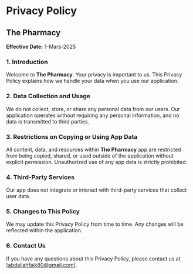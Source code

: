 # Privacy Policy

## The Pharmacy

**Effective Date:** 1-Mars-2025

### 1. Introduction
Welcome to **The Pharmacy**. Your privacy is important to us. This Privacy Policy explains how we handle your data when you use our application.

### 2. Data Collection and Usage
We do not collect, store, or share any personal data from our users. Our application operates without requiring any personal information, and no data is transmitted to third parties.

### 3. Restrictions on Copying or Using App Data
All content, data, and resources within **The Pharmacy** app are restricted from being copied, shared, or used outside of the application without explicit permission. Unauthorized use of any app data is strictly prohibited.

### 4. Third-Party Services
Our app does not integrate or interact with third-party services that collect user data.

### 5. Changes to This Policy
We may update this Privacy Policy from time to time. Any changes will be reflected within the application.

### 6. Contact Us
If you have any questions about this Privacy Policy, please contact us at [abdallahfaik80@gmail.com].
